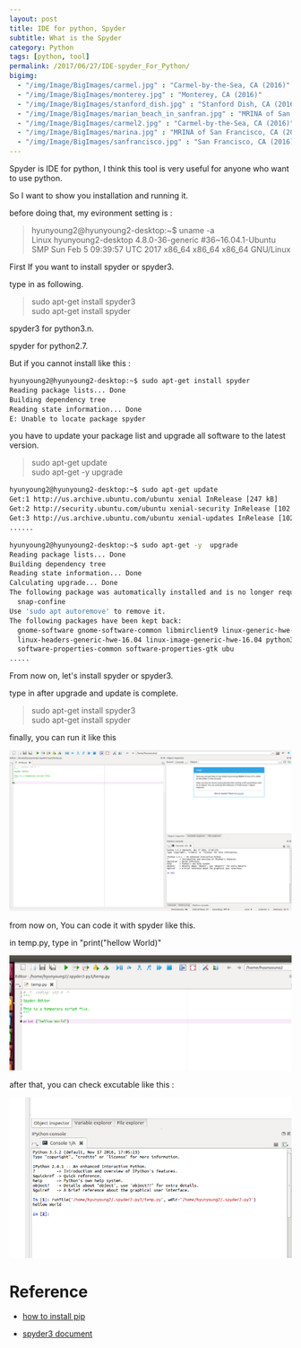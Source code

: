 ```yaml
---
layout: post
title: IDE for python, Spyder 
subtitle: What is the Spyder
category: Python
tags: [python, tool]
permalink: /2017/06/27/IDE-spyder_For_Python/
bigimg: 
  - "/img/Image/BigImages/carmel.jpg" : "Carmel-by-the-Sea, CA (2016)"
  - "/img/Image/BigImages/monterey.jpg" : "Monterey, CA (2016)"
  - "/img/Image/BigImages/stanford_dish.jpg" : "Stanford Dish, CA (2016)"
  - "/img/Image/BigImages/marian_beach_in_sanfran.jpg" : "MRINA of San Francisco, CA (2016)"
  - "/img/Image/BigImages/carmel2.jpg" : "Carmel-by-the-Sea, CA (2016)"
  - "/img/Image/BigImages/marina.jpg" : "MRINA of San Francisco, CA (2016)"
  - "/img/Image/BigImages/sanfrancisco.jpg" : "San Francisco, CA (2016)"
---
```


Spyder is IDE for python, I think this tool is very useful for anyone who want to use python. 

So I want to show you installation and running it. 

before doing that, my evironment setting is : 

> hyunyoung2@hyunyoung2-desktop:~$ uname -a     
> Linux hyunyoung2-desktop 4.8.0-36-generic #36~16.04.1-Ubuntu SMP Sun Feb 5 09:39:57 UTC 2017 x86_64 x86_64 x86_64 GNU/Linux

First If you want to install spyder or spyder3.

type in as following. 

> sudo apt-get install spyder3   
> sudo apt-get install spyder    

spyder3 for python3.n.

spyder for python2.7.

But if you cannot install like this :

```bash
hyunyoung2@hyunyoung2-desktop:~$ sudo apt-get install spyder
Reading package lists... Done
Building dependency tree       
Reading state information... Done
E: Unable to locate package spyder
```

you have to update your package list and upgrade all software to the latest version.

> sudo apt-get update  
> sudo apt-get -y upgrade

```bash
hyunyoung2@hyunyoung2-desktop:~$ sudo apt-get update
Get:1 http://us.archive.ubuntu.com/ubuntu xenial InRelease [247 kB]
Get:2 http://security.ubuntu.com/ubuntu xenial-security InRelease [102 kB]
Get:3 http://us.archive.ubuntu.com/ubuntu xenial-updates InRelease [102 kB]       
......
```

```bash 
hyunyoung2@hyunyoung2-desktop:~$ sudo apt-get -y  upgrade
Reading package lists... Done
Building dependency tree       
Reading state information... Done
Calculating upgrade... Done
The following package was automatically installed and is no longer required:
  snap-confine
Use 'sudo apt autoremove' to remove it.
The following packages have been kept back:
  gnome-software gnome-software-common libmirclient9 linux-generic-hwe-16.04
  linux-headers-generic-hwe-16.04 linux-image-generic-hwe-16.04 python3-software-properties
  software-properties-common software-properties-gtk ubu
.....
```


From now on, let's install spyder or spyder3.

type in after upgrade and update is complete.  

> sudo apt-get install spyder3   
> sudo apt-get install spyder    

finally, you can run it  like this 

![](/img/Image/Languages/Python/2017-06-27-IDE-spyder_For_Python/spyder3.png)

from now on, You can code it with spyder like this. 

in temp.py, type in "print("hellow World)"

![](/img/Image/Languages/Python/2017-06-27-IDE-spyder_For_Python/hellowworld.png)

after that, you can check excutable like this :

![](/img/Image/Languages/Python/2017-06-27-IDE-spyder_For_Python/console.png)


# Reference 

 - [how to install pip](http://idroot.net/linux/install-pip-ubuntu-16-04/)
 
 - [spyder3 document](https://pythonhosted.org/spyder/installation.html)




